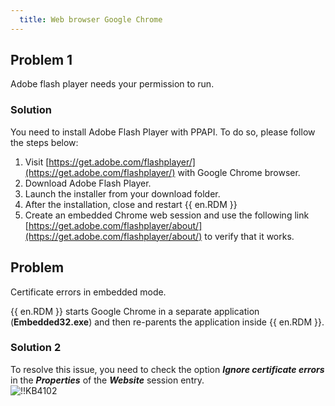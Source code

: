 ```yaml
---
  title: Web browser Google Chrome
---
```

## Problem 1
Adobe flash player needs your permission to run.
### Solution
You need to install Adobe Flash Player with PPAPI. To do so, please follow the steps below:  

1. Visit [https://get.adobe.com/flashplayer/](https://get.adobe.com/flashplayer/) with Google Chrome browser.
1. Download Adobe Flash Player.
1. Launch the installer from your download folder.
1. After the installation, close and restart {{ en.RDM }}
1. Create an embedded Chrome web session and use the following link [https://get.adobe.com/flashplayer/about/](https://get.adobe.com/flashplayer/about/) to verify that it works.
## Problem
Certificate errors in embedded mode.  

{{ en.RDM }} starts Google Chrome in a separate application (**Embedded32.exe**) and then re-parents the application inside {{ en.RDM }}.
### Solution 2
To resolve this issue, you need to check the option ***Ignore certificate errors*** in the ***Properties*** of the ***Website*** session entry.  
![!!KB4102](https://webdevolutions.azureedge.net/docs/en/kb/KB4102.png)
